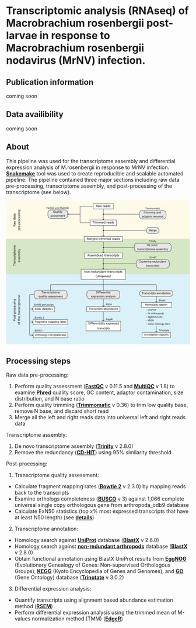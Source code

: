 # Transcriptomic analysis (RNAseq) of Macrobrachium rosenbergii post-larvae in response to Macrobrachium rosenbergii nodavirus (MrNV) infection.

## Publication information
coming soon
## Data availibility
coming soon
## About
This pipeline was used for the transcriptome assembly and differential expression analysis of M.rosenbergii in response to MrNV infection.  **[Snakemake](https://snakemake.readthedocs.io/en/stable/)** tool was used to create reproducible and scalable automated pipeline. The pipeline contained three major sections including raw data pre-processing, transcriptome assembly, and post-processing of the transcriptome (see below). 

![alt text](https://github.com/prawnseq/Mrosenbergii_MrNV_RNAseq/blob/master/AnalysisPipeline.png "analysis pipeline")

## Processing steps
Raw data pre-processing:
1. Perform quality assessment (**[FastQC](https://www.bioinformatics.babraham.ac.uk/projects/fastqc/)** v 0.11.5 and **[MultiQC](https://multiqc.info)** v 1.8) to examine **[Phred](https://en.wikipedia.org/wiki/Phred_quality_score)** quality score, GC content, adaptor contamination, size distribution, and N base ratio
2. Perform quality trimming (**[Trimmomatic](http://www.usadellab.org/cms/?page=trimmomatic)** v 0.36) to trim low quality base, remove N base, and discard short read
3. Merge all the left and right reads data into universal left and right reads data

Transcriptome assembly:
1. De novo transcriptome assembly (**[Trinity](https://github.com/trinityrnaseq/trinityrnaseq)** v 2.8.0)
2. Remove the redundancy (**[CD-HIT](http://weizhongli-lab.org/cd-hit/)**) using 95% similarity threshold

Post-processing:
1. Transcriptome quality assessment:
- Calculate fragment mapping rates  (**[Bowtie 2](http://bowtie-bio.sourceforge.net/bowtie2/index.shtml)** v 2.3.0) by mapping reads back to the transcripts
- Examine orthologs completeness (**[BUSCO](https://busco.ezlab.org)** v 3) against 1,066 complete universal single copy orthologous gene from arthropoda_odb9 database 
- Calculate ExN50 statistics (top x% most expressed transcripts that have at least N50 length) (see **[details](https://github.com/trinityrnaseq/trinityrnaseq/wiki/Transcriptome-Contig-Nx-and-ExN50-stats)**)
2. Transcriptome annotation:
- Homology search against **[UniProt](https://data.broadinstitute.org/Trinity/Trinotate_v3_RESOURCES/uniprot_sprot.pep.gz)** database (**[BlastX](https://blast.ncbi.nlm.nih.gov/Blast.cgi?CMD=Web&PAGE_TYPE=BlastDocs&DOC_TYPE=Download)** v 2.6.0)
- Homology search against **[non-redundant arthropods](https://ftp.ncbi.nlm.nih.gov/blast/db/v5/nr_v5.*.tar.gz)** database (**[BlastX](https://blast.ncbi.nlm.nih.gov/Blast.cgi?CMD=Web&PAGE_TYPE=BlastDocs&DOC_TYPE=Download)** v 2.8.0)
- Obtain functional annotation using BlastX UniProt results from **[EggNOG](http://eggnogdb.embl.de/#/app/home)** (Evolutionary Genealogy of Genes: Non-supervised Orthologous Groups), **[KEGG](https://www.kegg.jp)** (Kyoto Encyclopedia of Genes and Genomes), and **[GO](http://geneontology.org)** (Gene Ontology) database (**[Trinotate](https://github.com/Trinotate/Trinotate.github.io/wiki)** v 3.0.2)
3. Differential expression analysis:
- Quantify transcripts using alignment based abundance estimation method (**[RSEM](https://bmcbioinformatics.biomedcentral.com/articles/10.1186/1471-2105-12-323)**)
- Perform differential expression analysis using the trimmed mean of M-values normalization method (TMM) (**[EdgeR](https://bioconductor.org/packages/release/bioc/html/edgeR.html)**)
